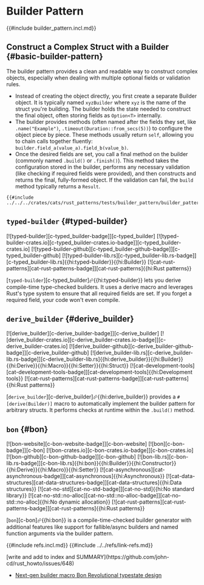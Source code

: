 # Builder Pattern

{{#include builder_pattern.incl.md}}

## Construct a Complex Struct with a Builder {#basic-builder-pattern}

The builder pattern provides a clean and readable way to construct complex objects, especially when dealing with multiple optional fields or validation rules.

- Instead of creating the object directly, you first create a separate Builder object. It is typically named `xyzBuilder` where `xyz` is the name of the struct you're building. The builder holds the state needed to construct the final object, often storing fields as `Option<T>` internally.
- The builder provides methods (often named after the fields they set, like `.name("Example")`, `.timeout(Duration::from_secs(5))`) to configure the object piece by piece. These methods usually return `self`, allowing you to chain calls together fluently: `builder.field_a(value_a).field_b(value_b)`.
- Once the desired fields are set, you call a final method on the builder (commonly named `.build()` or `.finish()`). This method takes the configuration stored in the builder, performs any necessary validation (like checking if required fields were provided), and then constructs and returns the final, fully-formed object. If the validation can fail, the `build` method typically returns a `Result`.

```rust,editable
{{#include ../../../crates/cats/rust_patterns/tests/builder_pattern/builder_pattern.rs:example}}
```

## `typed-builder` {#typed-builder}

[![typed-builder][c-typed_builder-badge]][c-typed_builder] [![typed-builder-crates.io][c-typed_builder-crates.io-badge]][c-typed_builder-crates.io] [![typed-builder-github][c-typed_builder-github-badge]][c-typed_builder-github] [![typed-builder-lib.rs][c-typed_builder-lib.rs-badge]][c-typed_builder-lib.rs]{{hi:typed-builder}}{{hi:Builder}} [![cat-rust-patterns][cat-rust-patterns-badge]][cat-rust-patterns]{{hi:Rust patterns}}

[`typed-builder`][c-typed_builder]⮳{{hi:typed-builder}} lets you derive compile-time type-checked builders. It uses a derive macro and leverages Rust's type system to ensure that all required fields are set. If you forget a required field, your code won't even compile.

## `derive_builder` {#derive_builder}

[![derive_builder][c-derive_builder-badge]][c-derive_builder] [![derive_builder-crates.io][c-derive_builder-crates.io-badge]][c-derive_builder-crates.io] [![derive_builder-github][c-derive_builder-github-badge]][c-derive_builder-github] [![derive_builder-lib.rs][c-derive_builder-lib.rs-badge]][c-derive_builder-lib.rs]{{hi:derive_builder}}{{hi:Builder}}{{hi:Derive}}{{hi:Macro}}{{hi:Setter}}{{hi:Struct}} [![cat-development-tools][cat-development-tools-badge]][cat-development-tools]{{hi:Development tools}} [![cat-rust-patterns][cat-rust-patterns-badge]][cat-rust-patterns]{{hi:Rust patterns}}

[`derive_builder`][c-derive_builder]⮳{{hi:derive_builder}} provides a `#[derive(Builder)]` macro to automatically implement the builder pattern for arbitrary structs. It performs checks at runtime within the `.build()` method.

## `bon` {#bon}

[![bon-website][c-bon-website-badge]][c-bon-website] [![bon][c-bon-badge]][c-bon] [![bon-crates.io][c-bon-crates.io-badge]][c-bon-crates.io] [![bon-github][c-bon-github-badge]][c-bon-github] [![bon-lib.rs][c-bon-lib.rs-badge]][c-bon-lib.rs]{{hi:bon}}{{hi:Builder}}{{hi:Constructor}}{{hi:Derive}}{{hi:Macro}}{{hi:Setter}} [![cat-asynchronous][cat-asynchronous-badge]][cat-asynchronous]{{hi:Asynchronous}} [![cat-data-structures][cat-data-structures-badge]][cat-data-structures]{{hi:Data structures}} [![cat-no-std][cat-no-std-badge]][cat-no-std]{{hi:No standard library}} [![cat-no-std::no-alloc][cat-no-std::no-alloc-badge]][cat-no-std::no-alloc]{{hi:No dynamic allocation}} [![cat-rust-patterns][cat-rust-patterns-badge]][cat-rust-patterns]{{hi:Rust patterns}}

[`bon`][c-bon]⮳{{hi:bon}} is a compile-time-checked builder generator with additional features like support for fallible/async builders and named function arguments via the builder pattern.

{{#include refs.incl.md}}
{{#include ../../refs/link-refs.md}}

<div class="hidden">
[write and add to index and SUMMARY](https://github.com/john-cd/rust_howto/issues/648)

- [Next-gen builder macro Bon Revolutional typestate design](https://bon-rs.com/blog/bon-v3-release)

</div>
